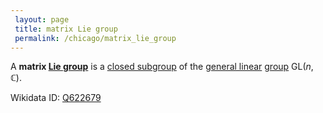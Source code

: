 ```yaml
---
 layout: page
 title: matrix Lie group
 permalink: /chicago/matrix_lie_group
---
```

A **matrix [Lie group](https://defsmath.github.io/DefsMath/Lie_group)** is a [closed subgroup](https://defsmath.github.io/DefsMath/closed_subgroup) of the [general linear](https://defsmath.github.io/DefsMath/general_linear_group) [group](https://defsmath.github.io/DefsMath/group) $\text{GL}(n,\mathbb C)$. 

Wikidata ID: [Q622679](https://www.wikidata.org/wiki/Q622679)
